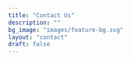 ```yaml
---
title: "Contact Us"
description: ""
bg_image: "images/feature-bg.svg"
layout: "contact"
draft: false
---
```

